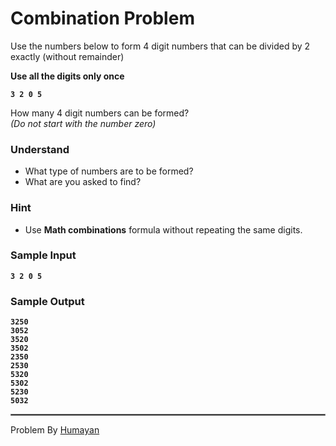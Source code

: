 
# **Combination Problem**
Use the numbers below to form 4 digit numbers that can be divided by 2 exactly (without remainder) <br>

**Use all the digits only once** <br>

**`3 2 0 5`**

How many 4 digit numbers can be formed? <br>
*(Do not start with the number zero)* <br>

### **Understand**
- What type of numbers are to be formed?
- What are you asked to find?

### **Hint**
- Use **Math combinations** formula without repeating the same digits.

### **Sample Input**
**`3 2 0 5`**

### **Sample Output**
**`3250`** <br> 
**`3052`** <br>
**`3520`** <br>
**`3502`** <br>
**`2350`** <br>
**`2530`** <br>
**`5320`** <br>
**`5302`** <br>
**`5230`** <br>
**`5032`** <br>

<hr style="border: 0.01em solid gray">
Problem By <a href="https://github.com/humayanalrosid">Humayan</a>
